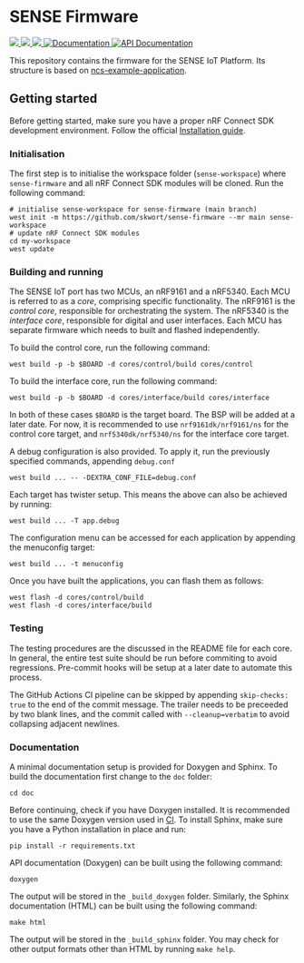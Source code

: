 # SENSE Firmware

<a href="https://github.com/skwort/sense-firmware/actions/workflows/build-control-core.yml?query=branch%3Amain">
  <img src="https://github.com/skwort/sense-firmware/actions/workflows/build-control-core.yml/badge.svg?event=push">
</a>
<a href="https://github.com/skwort/sense-firmware/actions/workflows/build-interface-core.yml?query=branch%3Amain">
  <img src="https://github.com/skwort/sense-firmware/actions/workflows/build-interface-core.yml/badge.svg?event=push">
</a>
<a href="https://github.com/skwort/sense-firmware/actions/workflows/docs.yml?query=branch%3Amain">
  <img src="https://github.com/skwort/sense-firmware/actions/workflows/docs.yml/badge.svg?event=push">
</a>
<a href="https://skwort.github.io/sense-firmware">
  <img alt="Documentation" src="https://img.shields.io/badge/documentation-3D578C?logo=sphinx&logoColor=white">
</a>
<a href="https://skwort.github.io/sense-firmware/doxygen">
  <img alt="API Documentation" src="https://img.shields.io/badge/API-documentation-3D578C?logo=c&logoColor=white">
</a>

This repository contains the firmware for the SENSE IoT Platform. Its structure
is based on [ncs-example-application][ncs-example].


[ncs-example]: https://github.com/nrfconnect/ncs-example-application

## Getting started

Before getting started, make sure you have a proper nRF Connect SDK development environment.
Follow the official
[Installation guide](https://developer.nordicsemi.com/nRF_Connect_SDK/doc/latest/nrf/installation/install_ncs.html).

### Initialisation

The first step is to initialise the workspace folder (``sense-workspace``) where
``sense-firmware`` and all nRF Connect SDK modules will be cloned. Run the following
command:

```shell
# initialise sense-workspace for sense-firmware (main branch)
west init -m https://github.com/skwort/sense-firmware --mr main sense-workspace
# update nRF Connect SDK modules
cd my-workspace
west update
```

### Building and running

The SENSE IoT port has two MCUs, an nRF9161 and a nRF5340. Each MCU is referred
to as a *core*, comprising specific functionality. The nRF9161 is the *control*
*core*, responsible for orchestrating the system. The nRF5340 is the *interface*
*core*, responsible for digital and user interfaces. Each MCU has separate
firmware which needs to built and flashed independently.

To build the control core, run the following command:

```shell
west build -p -b $BOARD -d cores/control/build cores/control
```

To build the interface core, run the following command:

```shell
west build -p -b $BOARD -d cores/interface/build cores/interface
```

In both of these cases `$BOARD` is the target board. The BSP will be added at
a later date. For now, it is recommended to use `nrf9161dk/nrf9161/ns` for the
control core target, and `nrf5340dk/nrf5340/ns` for the interface core target.

A debug configuration is also provided. To apply it, run the previously
specified commands, appending ``debug.conf``

```shell
west build ... -- -DEXTRA_CONF_FILE=debug.conf
```

Each target has twister setup. This means the above can also be achieved by
running:

```shell
west build ... -T app.debug
```

The configuration menu can be accessed for each application by appending the
menuconfig target:

```shell
west build ... -t menuconfig
```

Once you have built the applications, you can flash them as follows:

```shell
west flash -d cores/control/build
west flash -d cores/interface/build
```

### Testing
The testing procedures are the discussed in the README file for each core. In
general, the entire test suite should be run before commiting to avoid
regressions. Pre-commit hooks will be setup at a later date to automate this
process.

The GitHub Actions CI pipeline can be skipped by appending `skip-checks: true`
to the end of the commit message. The trailer needs to be preceeded by two
blank lines, and the commit called with `--cleanup=verbatim` to avoid
collapsing adjacent newlines.

### Documentation

A minimal documentation setup is provided for Doxygen and Sphinx. To build the
documentation first change to the ``doc`` folder:

```shell
cd doc
```

Before continuing, check if you have Doxygen installed. It is recommended to
use the same Doxygen version used in [CI](.github/workflows/docs.yml). To
install Sphinx, make sure you have a Python installation in place and run:

```shell
pip install -r requirements.txt
```

API documentation (Doxygen) can be built using the following command:

```shell
doxygen
```

The output will be stored in the ``_build_doxygen`` folder. Similarly, the
Sphinx documentation (HTML) can be built using the following command:

```shell
make html
```

The output will be stored in the ``_build_sphinx`` folder. You may check for
other output formats other than HTML by running ``make help``.
